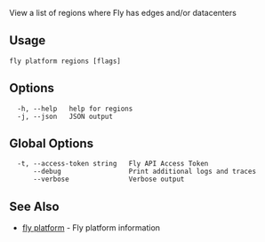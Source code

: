 View a list of regions where Fly has edges and/or datacenters


## Usage
~~~
fly platform regions [flags]
~~~

## Options

~~~
  -h, --help   help for regions
  -j, --json   JSON output
~~~

## Global Options

~~~
  -t, --access-token string   Fly API Access Token
      --debug                 Print additional logs and traces
      --verbose               Verbose output
~~~

## See Also

* [fly platform](/docs/flyctl/platform/)	 - Fly platform information

